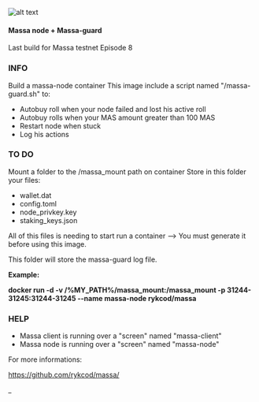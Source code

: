 ![alt text](https://d33wubrfki0l68.cloudfront.net/7df7d7a57a8dda3cc07aab16121b3e3990cf0893/16ccd/portfolio/massa.png)

#### Massa node + Massa-guard ####
Last build for Massa testnet Episode 8

### INFO ###
Build a massa-node container This image include a script named "/massa-guard.sh" to:
  * Autobuy roll when your node failed and lost his active roll
  * Autobuy rolls when your MAS amount greater than 100 MAS
  * Restart node when stuck
  * Log his actions

### TO DO ###
Mount a folder to the /massa_mount path on container Store in this folder your files:
  * wallet.dat
  * config.toml
  * node_privkey.key
  * staking_keys.json

All of this files is needing to start run a container --> You must generate it before using this image.

This folder will store the massa-guard log file.

__Example:__

  **docker run -d -v /%MY_PATH%/massa_mount:/massa_mount -p 31244-31245:31244-31245 --name massa-node rykcod/massa**

### HELP ###
  * Massa client is running over a "screen" named "massa-client"
  * Massa node is running over a "screen" named "massa-node"

For more informations:

https://github.com/rykcod/massa/

_